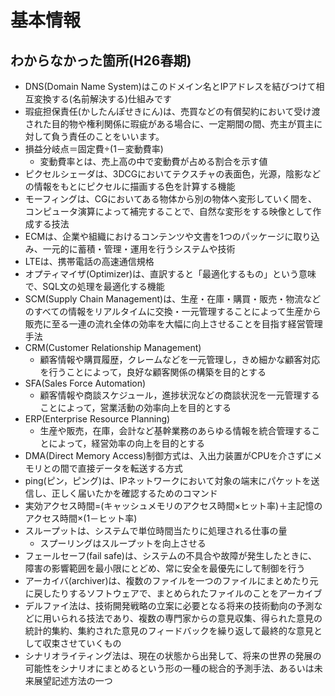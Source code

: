 # 基本情報

## わからなかった箇所(H26春期)

* DNS(Domain Name System)はこのドメイン名とIPアドレスを結びつけて相互変換する(名前解決する)仕組みです
* 瑕疵担保責任(かしたんぽせきにん)は、売買などの有償契約において受け渡された目的物や権利関係に瑕疵がある場合に、一定期間の間、売主が買主に対して負う責任のことをいいます。
* 損益分岐点＝固定費÷(1－変動費率)
  * 変動費率とは、売上高の中で変動費が占める割合を示す値
* ピクセルシェーダは、3DCGにおいてテクスチャの表面色，光源，陰影などの情報をもとにピクセルに描画する色を計算する機能
* モーフィングは、CGにおいてある物体から別の物体へ変形していく間を、コンピュータ演算によって補完することで、自然な変形をする映像として作成する技法
* ECMは、企業や組織におけるコンテンツや文書を1つのパッケージに取り込み、一元的に蓄積・管理・運用を行うシステムや技術
* LTEは、携帯電話の高速通信規格
* オプティマイザ(Optimizer)は、直訳すると「最適化するもの」という意味で、SQL文の処理を最適化する機能
* SCM(Supply Chain Management)は、生産・在庫・購買・販売・物流などのすべての情報をリアルタイムに交換・一元管理することによって生産から販売に至る一連の流れ全体の効率を大幅に向上させることを目指す経営管理手法
* CRM(Customer Relationship Management)
  * 顧客情報や購買履歴，クレームなどを一元管理し，きめ細かな顧客対応を行うことによって，良好な顧客関係の構築を目的とする
* SFA(Sales Force Automation)
  * 顧客情報や商談スケジュール，進捗状況などの商談状況を一元管理することによって，営業活動の効率向上を目的とする
* ERP(Enterprise Resource Planning)
  * 生産や販売，在庫，会計など基幹業務のあらゆる情報を統合管理することによって，経営効率の向上を目的とする
* DMA(Direct Memory Access)制御方式は、入出力装置がCPUを介さずにメモリとの間で直接データを転送する方式
* ping(ピン，ピング)は、IPネットワークにおいて対象の端末にパケットを送信し、正しく届いたかを確認するためのコマンド
* 実効アクセス時間=(キャッシュメモリのアクセス時間×ヒット率)＋主記憶のアクセス時間×(1－ヒット率)
* スループットは、システムで単位時間当たりに処理される仕事の量
  * スプーリングはスループットを向上させる
* フェールセーフ(fail safe)は、システムの不具合や故障が発生したときに、障害の影響範囲を最小限にとどめ、常に安全を最優先にして制御を行う
* アーカイバ(archiver)は、複数のファイルを一つのファイルにまとめたり元に戻したりするソフトウェアで、まとめられたファイルのことをアーカイブ
* デルファイ法は、技術開発戦略の立案に必要となる将来の技術動向の予測などに用いられる技法であり、複数の専門家からの意見収集、得られた意見の統計的集約、集約された意見のフィードバックを繰り返して最終的な意見として収束させていくもの
* シナリオライティング法は、現在の状態から出発して、将来の世界の発展の可能性をシナリオにまとめるという形の一種の総合的予測手法、あるいは未来展望記述方法の一つ